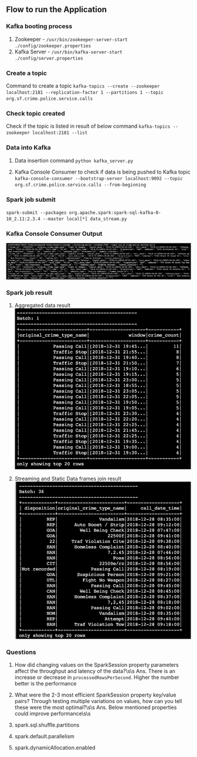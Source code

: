 ## Flow to run the Application

### Kafka booting process
1. Zookeeper - `/usr/bin/zookeeper-server-start ./config/zookeeper.properties`
2. Kafka Server - `/usr/bin/kafka-server-start ./config/server.properties`

### Create a topic
Command to create a topic
`kafka-topics --create --zookeeper localhost:2181 --replication-factor 1 --partitions 1 --topic org.sf.crime.police.service.calls`

### Check topic created
Check if the topic is listed in result of below command
`kafka-topics --zookeeper localhost:2181 --list`

### Data into Kafka
1. Data insertion command
`python kafka_server.py`

2. Kafka Console Consumer to check if data is being pushed to Kafka topic
`kafka-console-consumer --bootstrap-server localhost:9092 --topic org.sf.crime.police.service.calls --from-beginning`

### Spark job submit
`spark-submit --packages org.apache.spark:spark-sql-kafka-0-10_2.11:2.3.4 --master local[*] data_stream.py`

### Kafka Console Consumer Output
![Kafka Console Consumer Output](https://github.com/VenkatRepaka/sf-crime-data-project-files/blob/master/kafka-console-consumer.png)

### Spark job result
1. Aggregated data result
![Aggregated Data](https://github.com/VenkatRepaka/sf-crime-data-project-files/blob/master/crime_count.png)

2. Streaming and Static Data frames join result
![Join Result](https://github.com/VenkatRepaka/sf-crime-data-project-files/blob/master/join.png)

### Questions
1. How did changing values on the SparkSession property parameters affect the throughput and latency of the data?\s\s
Ans. There is an increase or decrease in `processedRowsPerSecond`. Higher the number better is the performance

2. What were the 2-3 most efficient SparkSession property key/value pairs? Through testing multiple variations on values, how can you tell these were the most optimal?\s\s
Ans. Below mentioned properties could improve performance\s\s
1. spark.sql.shuffle.partitions
2. spark.default.parallelism
3. spark.dynamicAllocation.enabled